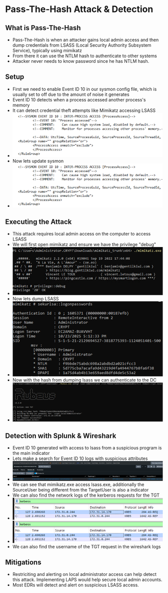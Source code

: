 # Pass-The-Hash Attack & Detection 

## What is Pass-The-Hash
- Pass-The-Hash is when an attacker gains local admin access and then dump credentials from LSASS (Local Security Authority Subsystem Service), typically using mimikatz
- From there it can use the NTLM hash to authenticate to other systems
- Attacker never needs to know password since he has NTLM hash.

## Setup 
- First we need to enable Event ID 10 in our sysmon config file, which is usually set to off due to the amount of noise it generates
- Event ID 10 detects when a process accessed another process's memory
- It can detect credential theft attempts like Mimikatz accessing LSASS
- ![enable 10](https://github.com/AlexMc889/Portfolio/blob/main/Active%20Directory%20Attack%20%26%20Defense/Images/pass%20the%20hash/sysmonconfig%20for%20event%20ID%2010.png)
- Now lets update sysmon
- ![update sysmon](https://github.com/AlexMc889/Portfolio/blob/main/Active%20Directory%20Attack%20%26%20Defense/Images/pass%20the%20hash/sysmonconfig%20for%20event%20ID%2010.png)

## Executing the Attack 
- This attack requires local admin access on the computer to access LSASS
- We will first open mimikatz and ensure we have the privilege "debug"
- ![privilege debug](https://github.com/AlexMc889/Portfolio/blob/main/Active%20Directory%20Attack%20%26%20Defense/Images/pass%20the%20hash/privilege%20debu%20mimikatz.png)
- Now lets dump LSASS
- ![dump lsass](https://github.com/AlexMc889/Portfolio/blob/main/Active%20Directory%20Attack%20%26%20Defense/Images/pass%20the%20hash/get%20logonpassswords.png)
- Now with the hash from dumping lsass we can authenticate to the DC
- ![generate tgt](https://github.com/AlexMc889/Portfolio/blob/main/Active%20Directory%20Attack%20%26%20Defense/Images/pass%20the%20hash/ask%20tgt.png)

## Detection with Splunk & Wireshark
- Event ID 10 generated with access to lsass from a suspicious program is the main indicator
- Lets make a search for Event ID 10 logs with suspicious attributes
- ![event id 10 splunk](https://github.com/AlexMc889/Portfolio/blob/main/Active%20Directory%20Attack%20%26%20Defense/Images/pass%20the%20hash/10%20lsass%20access.png)
- We can see that mimikatz.exe access lsass.exe, additionally the SourceUser being different from the TargetUser is also a indicator
- We can also find the network logs of the kerberos requests for the TGT
- ![wireshark](https://github.com/AlexMc889/Portfolio/blob/main/Active%20Directory%20Attack%20%26%20Defense/Images/pass%20the%20hash/Kerbos%20request.png)
- ![username of tgt request](https://github.com/AlexMc889/Portfolio/blob/main/Active%20Directory%20Attack%20%26%20Defense/Images/pass%20the%20hash/Kerbos%20request.png)
- We can also find the username of the TGT request in the wireshark logs

## Mitigations
- Restriciting and alerting on local administrator access can help detect this attack. Implementing LAPS would help secure local admin accounts.
- Most EDRs will detect and alert on suspicious LSASS access.
